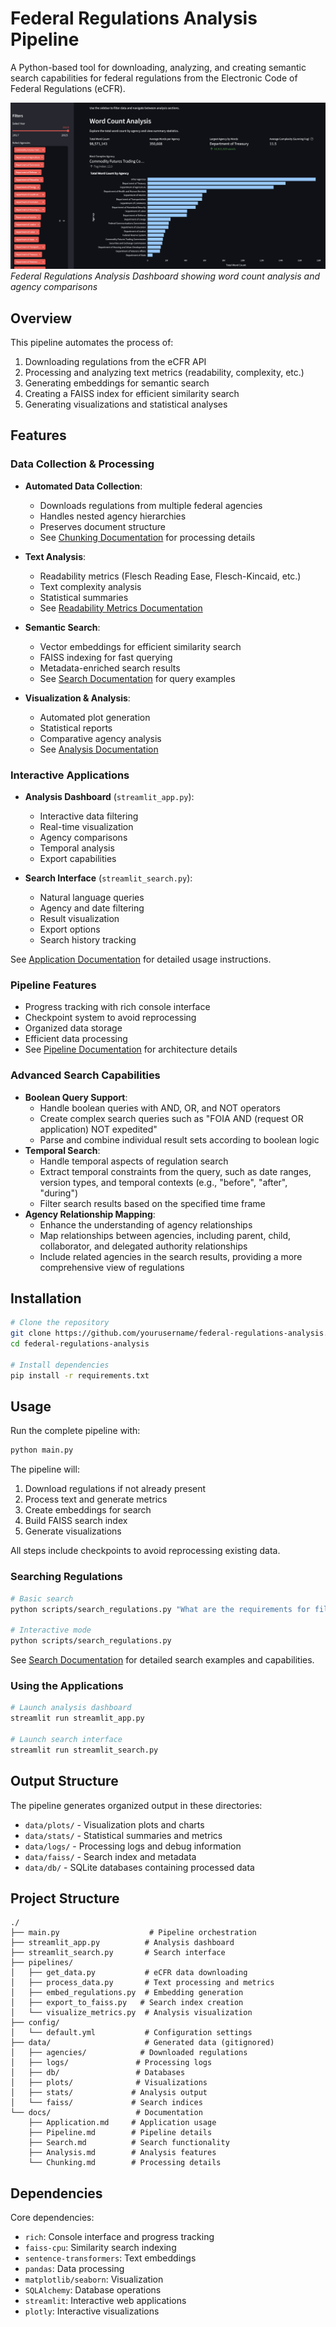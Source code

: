 # Federal Regulations Analysis Pipeline

A Python-based tool for downloading, analyzing, and creating semantic search capabilities for federal regulations from the Electronic Code of Federal Regulations (eCFR).

![Analysis Dashboard](docs/images/app.png)
*Federal Regulations Analysis Dashboard showing word count analysis and agency comparisons*

## Overview

This pipeline automates the process of:
1. Downloading regulations from the eCFR API
2. Processing and analyzing text metrics (readability, complexity, etc.)
3. Generating embeddings for semantic search
4. Creating a FAISS index for efficient similarity search
5. Generating visualizations and statistical analyses

## Features

### Data Collection & Processing
- **Automated Data Collection**:
  - Downloads regulations from multiple federal agencies
  - Handles nested agency hierarchies
  - Preserves document structure
  - See [Chunking Documentation](docs/Chunking.md) for processing details
  
- **Text Analysis**:
  - Readability metrics (Flesch Reading Ease, Flesch-Kincaid, etc.)
  - Text complexity analysis
  - Statistical summaries
  - See [Readability Metrics Documentation](docs/ReadabilityMetrics.md)
  
- **Semantic Search**:
  - Vector embeddings for efficient similarity search
  - FAISS indexing for fast querying
  - Metadata-enriched search results
  - See [Search Documentation](docs/Search.md) for query examples
  
- **Visualization & Analysis**:
  - Automated plot generation
  - Statistical reports
  - Comparative agency analysis
  - See [Analysis Documentation](docs/Analysis.md)
  
### Interactive Applications
- **Analysis Dashboard** (`streamlit_app.py`):
  - Interactive data filtering
  - Real-time visualization
  - Agency comparisons
  - Temporal analysis
  - Export capabilities
  
- **Search Interface** (`streamlit_search.py`):
  - Natural language queries
  - Agency and date filtering
  - Result visualization
  - Export options
  - Search history tracking

See [Application Documentation](docs/Application.md) for detailed usage instructions.

### Pipeline Features
- Progress tracking with rich console interface
- Checkpoint system to avoid reprocessing
- Organized data storage
- Efficient data processing
- See [Pipeline Documentation](docs/Pipeline.md) for architecture details

### Advanced Search Capabilities
- **Boolean Query Support**:
  - Handle boolean queries with AND, OR, and NOT operators
  - Create complex search queries such as "FOIA AND (request OR application) NOT expedited"
  - Parse and combine individual result sets according to boolean logic
- **Temporal Search**:
  - Handle temporal aspects of regulation search
  - Extract temporal constraints from the query, such as date ranges, version types, and temporal contexts (e.g., "before", "after", "during")
  - Filter search results based on the specified time frame
- **Agency Relationship Mapping**:
  - Enhance the understanding of agency relationships
  - Map relationships between agencies, including parent, child, collaborator, and delegated authority relationships
  - Include related agencies in the search results, providing a more comprehensive view of regulations

## Installation

```bash
# Clone the repository
git clone https://github.com/yourusername/federal-regulations-analysis.git
cd federal-regulations-analysis

# Install dependencies
pip install -r requirements.txt
```

## Usage

Run the complete pipeline with:

```bash
python main.py
```

The pipeline will:
1. Download regulations if not already present
2. Process text and generate metrics
3. Create embeddings for search
4. Build FAISS search index
5. Generate visualizations

All steps include checkpoints to avoid reprocessing existing data.

### Searching Regulations

```bash
# Basic search
python scripts/search_regulations.py "What are the requirements for filing a FOIA request?"

# Interactive mode
python scripts/search_regulations.py
```

See [Search Documentation](docs/Search.md) for detailed search examples and capabilities.

### Using the Applications
```bash
# Launch analysis dashboard
streamlit run streamlit_app.py

# Launch search interface
streamlit run streamlit_search.py
```

## Output Structure

The pipeline generates organized output in these directories:
- `data/plots/` - Visualization plots and charts
- `data/stats/` - Statistical summaries and metrics
- `data/logs/` - Processing logs and debug information
- `data/faiss/` - Search index and metadata
- `data/db/` - SQLite databases containing processed data

## Project Structure

```
./
├── main.py                    # Pipeline orchestration
├── streamlit_app.py          # Analysis dashboard
├── streamlit_search.py       # Search interface
├── pipelines/
│   ├── get_data.py           # eCFR data downloading
│   ├── process_data.py       # Text processing and metrics
│   ├── embed_regulations.py  # Embedding generation
│   ├── export_to_faiss.py   # Search index creation
│   └── visualize_metrics.py  # Analysis visualization
├── config/
│   └── default.yml           # Configuration settings
├── data/                     # Generated data (gitignored)
│   ├── agencies/            # Downloaded regulations
│   ├── logs/               # Processing logs
│   ├── db/                 # Databases
│   ├── plots/              # Visualizations
│   ├── stats/             # Analysis output
│   └── faiss/             # Search indices
└── docs/                   # Documentation
    ├── Application.md     # Application usage
    ├── Pipeline.md        # Pipeline details
    ├── Search.md          # Search functionality
    ├── Analysis.md        # Analysis features
    └── Chunking.md        # Processing details
```

## Dependencies

Core dependencies:
- `rich`: Console interface and progress tracking
- `faiss-cpu`: Similarity search indexing
- `sentence-transformers`: Text embeddings
- `pandas`: Data processing
- `matplotlib/seaborn`: Visualization
- `SQLAlchemy`: Database operations
- `streamlit`: Interactive web applications
- `plotly`: Interactive visualizations
